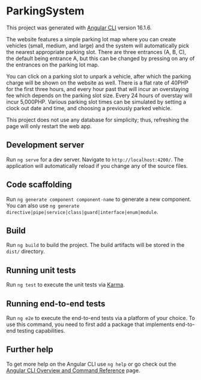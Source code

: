 # ParkingSystem

This project was generated with [Angular CLI](https://github.com/angular/angular-cli) version 16.1.6. 

The website features a simple parking lot map where you can create vehicles (small, medium, and large) and the system will automatically pick the nearest appropriate parking slot. There are three entrances (A, B, C), the default being entrance A, but this can be changed by pressing on any of the entrances on the parking lot map. 

You can click on a parking slot to unpark a vehicle, after which the parking charge will be shown on the website as well. There is a flat rate of 40PHP for the first three hours, and every hour past that will incur an overstaying fee which depends on the parking slot size. Every 24 hours of overstay will incur 5,000PHP. Various parking slot times can be simulated by setting a clock out date and time, and choosing a previously parked vehicle.

This project does not use any database for simplicity; thus, refreshing the page will only restart the web app. 

## Development server

Run `ng serve` for a dev server. Navigate to `http://localhost:4200/`. The application will automatically reload if you change any of the source files.

## Code scaffolding

Run `ng generate component component-name` to generate a new component. You can also use `ng generate directive|pipe|service|class|guard|interface|enum|module`.

## Build

Run `ng build` to build the project. The build artifacts will be stored in the `dist/` directory.

## Running unit tests

Run `ng test` to execute the unit tests via [Karma](https://karma-runner.github.io).

## Running end-to-end tests

Run `ng e2e` to execute the end-to-end tests via a platform of your choice. To use this command, you need to first add a package that implements end-to-end testing capabilities.

## Further help

To get more help on the Angular CLI use `ng help` or go check out the [Angular CLI Overview and Command Reference](https://angular.io/cli) page.

